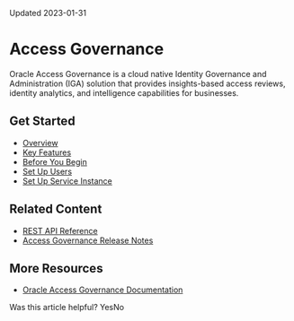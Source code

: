 Updated 2023-01-31
# Access Governance
Oracle Access Governance is a cloud native Identity Governance and Administration (IGA) solution that provides insights-based access reviews, identity analytics, and intelligence capabilities for businesses.
## Get Started
  * [Overview](https://docs.oracle.com/iaas/access-governance/doc/overview.html)
  * [Key Features](https://docs.oracle.com/iaas/access-governance/doc/key-features.html)
  * [Before You Begin](https://docs.oracle.com/iaas/access-governance/doc/you-begin.html)
  * [Set Up Users](https://docs.oracle.com/iaas/access-governance/doc/setup-users.html)
  * [Set Up Service Instance](https://docs.oracle.com/iaas/access-governance/doc/setup-instance.html)


## Related Content
  * [REST API Reference](https://docs.oracle.com/iaas/api/?bundle=11208&showfilteredtoc=true#/en/access-governance-cp/20220518/)
  * [Access Governance Release Notes](https://docs.oracle.com/iaas/releasenotes/services/access-governance/)


## More Resources
  * [Oracle Access Governance Documentation](https://docs.oracle.com/en/cloud/paas/access-governance/)


Was this article helpful?
YesNo

